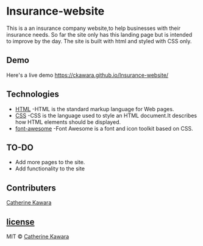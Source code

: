 # Insurance-website
This is a an insurance company website,to help businesses with their insurance needs. So far the site only has this landing page but is intended to improve by the day. The site is built with html and styled with CSS only.

## Demo
Here's a live demo https://ckawara.github.io/Insurance-website/

## Technologies
- [HTML](https://www.w3schools.com/html/) -HTML is the standard markup language for Web pages.
- [CSS](https://www.w3schools.com/css/) -CSS is the language used to style an HTML document.It describes how HTML elements should be displayed.
- [font-awesome](https://fontawesome.com/) -Font Awesome is a font and icon toolkit based on CSS.

## TO-DO
- Add more pages to the site.
- Add functionality to the site


## Contributers
[Catherine Kawara](https://github.com/CKawara/)

## [license](https://github.com/CKawara/Insurance-website/blob/master/LICENSE)
MIT © [Catherine Kawara](https://github.com/CKawara/Insurance-website)
